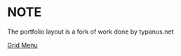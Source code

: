 # NOTE

The portfolio layout is a fork of work done by typanus.net

[Grid Menu](https://github.com/codrops/GridMenu/)

